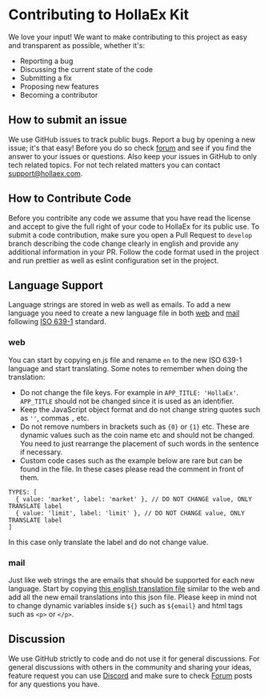# Contributing to HollaEx Kit

We love your input! We want to make contributing to this project as easy and transparent as possible, whether it's:

- Reporting a bug
- Discussing the current state of the code
- Submitting a fix
- Proposing new features
- Becoming a contributor

## How to submit an issue
We use GitHub issues to track public bugs. Report a bug by opening a new issue; it's that easy! Before you do so check [forum](https://forum.hollaex.com) and see if you find the answer to your issues or questions. Also keep your issues in GitHub to only tech related topics. For not tech related matters you can contact support@hollaex.com.

## How to Contribute Code
Before you contribite any code we assume that you have read the license and accept to give the full right of your code to HollaEx for its public use. To submit a code contribution, make sure you open a Pull Request to `develop` branch describing the code change clearly in english and provide any additional information in your PR. Follow the code format used in the project and run prettier as well as eslint configuration set in the project. 

## Language Support
Language strings are stored in web as well as emails. To add a new language you need to create a new language file in both [web](https://github.com/bitholla/hollaex-kit/tree/master/web/src/config/lang) and [mail](https://github.com/bitholla/hollaex-kit/blob/master/server/mail/strings) following [ISO 639-1](https://en.wikipedia.org/wiki/List_of_ISO_639-1_codes) standard.

### web
You can start by copying en.js file and rename `en` to the new ISO 639-1 language and start translating. Some notes to remember when doing the translation:

- Do not change the file keys. For example in `APP_TITLE: 'HollaEx'`. `APP_TITLE` should not be changed since it is used as an identifier.
- Keep the JavaScript object format and do not change string quotes such as `''`, commas `,` etc.
- Do not remove numbers in brackets such as `{0}` or `{1}` etc. These are dynamic values such as the coin name etc and should not be changed. You need to just rearrange the placement of such words in the sentence if necessary.
- Custom code cases such as the example below are rare but can be found in the file. In these cases please read the comment in front of them.
```
TYPES: [
  { value: 'market', label: 'market' }, // DO NOT CHANGE value, ONLY TRANSLATE label
  { value: 'limit', label: 'limit' }, // DO NOT CHANGE value, ONLY TRANSLATE label
]
```
In this case only translate the label and do not change value.
 
 ### mail
 Just like web strings the are emails that should be supported for each new language. Start by copying [this english translation file](https://github.com/bitholla/hollaex-kit/blob/develop/server/mail/strings/en.json) similar to the web and add all the new email translations into this json file.
 Please keep in mind not to change dynamic variables inside `${}` such as `${email}` and html tags such as `<p>` or `</p>`.
 
 ## Discussion 
 We use GitHub strictly to code and do not use it for general discussions. For general discussions with others in the community and sharing your ideas, feature request you can use [Discord](https://discord.gg/ZN45kTdFd3) and make sure to check [Forum](https://forum.hollaex.com) posts for any questions you have.
